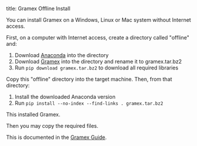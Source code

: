 title: Gramex Offline Install

You can install Gramex on a Windows, Linux or Mac system without Internet access.

First, on a computer with Internet access, create a directory called "offline" and:

1. Download [Anaconda](https://www.anaconda.com/download/) into the directory
2. Download [Gramex](https://code.gramener.com/s.anand/gramex) into the directory and rename it to gramex.tar.bz2
3. Run `pip download gramex.tar.bz2` to download all required libraries

Copy this "offline" directory into the target machine. Then, from that directory:

1. Install the downloaded Anaconda version
2. Run `pip install --no-index --find-links . gramex.tar.bz2`

This installed Gramex.

Then you may copy the required files.

This is documented in the [Gramex Guide](https://code.gramener.com/s.anand/gramex).
